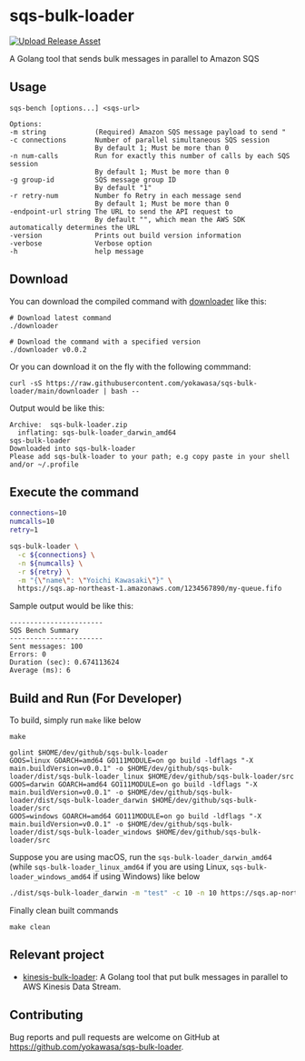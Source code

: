 # sqs-bulk-loader

[![Upload Release Asset](https://github.com/yokawasa/sqs-bulk-loader/actions/workflows/release.yml/badge.svg)](https://github.com/yokawasa/sqs-bulk-loader/actions/workflows/release.yml)

A Golang tool that sends bulk messages in parallel to Amazon SQS

## Usage

```
sqs-bench [options...] <sqs-url>

Options:
-m string            (Required) Amazon SQS message payload to send "
-c connections       Number of parallel simultaneous SQS session
                     By default 1; Must be more than 0
-n num-calls         Run for exactly this number of calls by each SQS session
                     By default 1; Must be more than 0
-g group-id          SQS message group ID
                     By default "1"
-r retry-num         Number fo Retry in each message send
                     By default 1; Must be more than 0
-endpoint-url string The URL to send the API request to
                     By default "", which mean the AWS SDK automatically determines the URL
-version             Prints out build version information
-verbose             Verbose option
-h                   help message
```

## Download

You can download the compiled command with [downloader](https://github.com/yokawasa/sqs-bulk-loader/blob/main/downloader) like this:

```
# Download latest command
./downloader

# Download the command with a specified version
./downloader v0.0.2
```
Or you can download it on the fly with the following commmand:

```
curl -sS https://raw.githubusercontent.com/yokawasa/sqs-bulk-loader/main/downloader | bash --
```


Output would be like this:
```
Archive:  sqs-bulk-loader.zip
  inflating: sqs-bulk-loader_darwin_amd64
sqs-bulk-loader
Downloaded into sqs-bulk-loader
Please add sqs-bulk-loader to your path; e.g copy paste in your shell and/or ~/.profile
```

## Execute the command

```bash
connections=10
numcalls=10
retry=1

sqs-bulk-loader \
  -c ${connections} \
  -n ${numcalls} \
  -r ${retry} \
  -m "{\"name\": \"Yoichi Kawasaki\"}" \
  https://sqs.ap-northeast-1.amazonaws.com/1234567890/my-queue.fifo
```

Sample output would be like this:

```
-----------------------
SQS Bench Summary
-----------------------
Sent messages: 100
Errors: 0
Duration (sec): 0.674113624
Average (ms): 6
```

## Build and Run (For Developer)

To build, simply run `make` like below
```
make

golint $HOME/dev/github/sqs-bulk-loader
GOOS=linux GOARCH=amd64 GO111MODULE=on go build -ldflags "-X main.buildVersion=v0.0.1" -o $HOME/dev/github/sqs-bulk-loader/dist/sqs-bulk-loader_linux $HOME/dev/github/sqs-bulk-loader/src
GOOS=darwin GOARCH=amd64 GO111MODULE=on go build -ldflags "-X main.buildVersion=v0.0.1" -o $HOME/dev/github/sqs-bulk-loader/dist/sqs-bulk-loader_darwin $HOME/dev/github/sqs-bulk-loader/src
GOOS=windows GOARCH=amd64 GO111MODULE=on go build -ldflags "-X main.buildVersion=v0.0.1" -o $HOME/dev/github/sqs-bulk-loader/dist/sqs-bulk-loader_windows $HOME/dev/github/sqs-bulk-loader/src
```

Suppose you are using macOS, run the `sqs-bulk-loader_darwin_amd64` (while `sqs-bulk-loader_linux_amd64` if you are using Linux, `sqs-bulk-loader_windows_amd64` if using Windows) like below

```bash
./dist/sqs-bulk-loader_darwin -m "test" -c 10 -n 10 https://sqs.ap-northeast-1.amazonaws.com/1234567890/my-queue.fifo
```

Finally clean built commands

```
make clean
```

## Relevant project

- [kinesis-bulk-loader](https://github.com/yokawasa/kinesis-bulk-loader): A Golang tool that put bulk messages in parallel to AWS Kinesis Data Stream.

## Contributing

Bug reports and pull requests are welcome on GitHub at https://github.com/yokawasa/sqs-bulk-loader.
